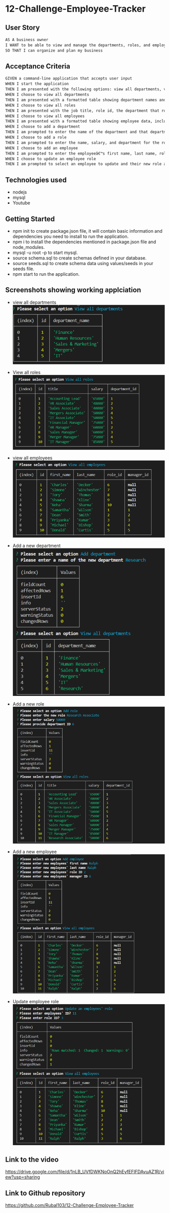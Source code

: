 # 12-Challenge-Employee-Tracker

## User Story

```md
AS A business owner
I WANT to be able to view and manage the departments, roles, and employees in my company
SO THAT I can organize and plan my business
```

## Acceptance Criteria

```md
GIVEN a command-line application that accepts user input
WHEN I start the application
THEN I am presented with the following options: view all departments, view all roles, view all employees, add a department, add a role, add an employee, and update an employee role
WHEN I choose to view all departments
THEN I am presented with a formatted table showing department names and department ids
WHEN I choose to view all roles
THEN I am presented with the job title, role id, the department that role belongs to, and the salary for that role
WHEN I choose to view all employees
THEN I am presented with a formatted table showing employee data, including employee ids, first names, last names, job titles, departments, salaries, and managers that the employees report to
WHEN I choose to add a department
THEN I am prompted to enter the name of the department and that department is added to the database
WHEN I choose to add a role
THEN I am prompted to enter the name, salary, and department for the role and that role is added to the database
WHEN I choose to add an employee
THEN I am prompted to enter the employeeâ€™s first name, last name, role, and manager, and that employee is added to the database
WHEN I choose to update an employee role
THEN I am prompted to select an employee to update and their new role and this information is updated in the database 
```

## Technologies used
* nodejs
* mysql
* Youtube

## Getting Started
* npm init to create package.json file, it will contain basic information and dependencies you need to install to run the application. 
* npm i to install the dependencies mentioned in package.json file and node_modules. 
* mysql -u root -p to start mysql. 
* source schema.sql to create schemas defined in your database. 
* source seeds.sql to create schema data using values/seeds in your seeds file.
* npm start to run the application.  

## Screenshots showing working applciation
* view all departments
![alt text](./images/image.png)

* View all roles 
![alt text](./images/image-1.png)

* view all employees
![alt text](./images/image-3.png)

* Add a new department
![alt text](./images/image-4.png)

* Add a new role
![alt text](./images/image-2.png)

* Add a new employee
![alt text](./images/image-5.png)

* Update employee role
![alt text](./images/image-6.png)

## Link to the video
https://drive.google.com/file/d/1nLB_UVfDWKNoOnQ2hEyfEFIFDAvuAZ1R/view?usp=sharing

## Link to Github repository
https://github.com/Rubal103/12-Challenge-Employee-Tracker



